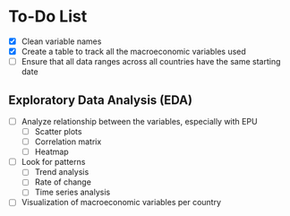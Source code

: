 #  To-Do List

- [x] Clean variable names
- [x] Create a table to track all the macroeconomic variables used
- [ ] Ensure that all data ranges across all countries have the same starting date

##  Exploratory Data Analysis (EDA)

- [ ] Analyze relationship between the variables, especially with EPU
    - [ ] Scatter plots
    - [ ] Correlation matrix
    - [ ] Heatmap

- [ ] Look for patterns
    - [ ] Trend analysis
    - [ ] Rate of change 
    - [ ] Time series analysis

- [ ] Visualization of macroeconomic variables per country  
